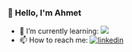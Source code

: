 ### 👋 Hello, I'm Ahmet 
- 🌱 I’m currently learning: [![](https://fastapi.tiangolo.com/img/icon-white.svg)](https://fastapi.tiangolo.com/)
- 📫 How to reach me: [![linkedin](https://github.com/ahmetcotul/ahmetcotul/assets/83516837/215a0ca9-1ff2-4f9d-994f-72e107408b5e)](https://www.linkedin.com/in/ahmetcotul)



<!--
- 🔭 I’m currently working on ...
- 🌱 I’m currently learning ...
- 👯 I’m looking to collaborate on ...
- 🤔 I’m looking for help with ...
- 💬 Ask me about ...
- 📫 How to reach me: ...
- 😄 Pronouns: ...
- ⚡ Fun fact: ...
-->
